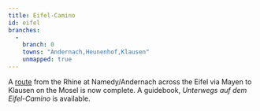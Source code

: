 ```yaml
---
title: Eifel-Camino
id: eifel
branches:
  -
    branch: 0
    towns: "Andernach,Heunenhof,Klausen"
    unmapped: true
---
```


A [route][0] from the Rhine at Namedy/Andernach across the Eifel via Mayen to Klausen on the Mosel is now complete. A guidebook, _Unterwegs auf dem Eifel-Camino_ is available.

[0]: http://www.eifelcamino.de/